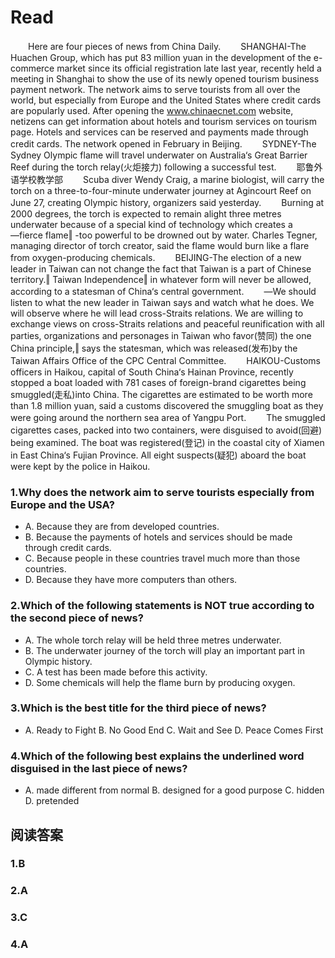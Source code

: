 # Read

　　Here are four pieces of news from China Daily.
　　SHANGHAI-The Huachen Group, which has put 83 million yuan in the development of the e-commerce market since its official registration late last year, recently held a meeting in Shanghai to show the use of its newly opened tourism business payment network. The network aims to serve tourists from all over the world, but especially from Europe and the United States where credit cards are popularly used. After opening the www.chinaecnet.com website, netizens can get information about hotels and tourism services on tourism page. Hotels and services can be reserved and payments made through credit cards. The network opened in February in Beijing.
　　SYDNEY-The Sydney Olympic flame will travel underwater on Australia‘s Great Barrier Reef during the torch relay(火炬接力) following a successful test.
　　耶鲁外语学校教学部
　　Scuba diver Wendy Craig, a marine biologist, will carry the torch on a three-to-four-minute underwater journey at Agincourt Reef on June 27, creating Olympic history, organizers said yesterday.
　　Burning at 2000 degrees, the torch is expected to remain alight three metres underwater because of a special kind of technology which creates a ―fierce flame‖ -too powerful to be drowned out by water. Charles Tegner, managing director of torch creator, said the flame would burn like a flare from oxygen-producing chemicals.
　　BEIJING-The election of a new leader in Taiwan can not change the fact that Taiwan is a part of Chinese territory.‖ Taiwan Independence‖ in whatever form will never be allowed, according to a statesman of China‘s central government.
　　―We should listen to what the new leader in Taiwan says and watch what he does. We will observe where he will lead cross-Straits relations. We are willing to exchange views on cross-Straits relations and peaceful reunification with all parties, organizations and personages in Taiwan who favor(赞同) the one China principle,‖ says the statesman, which was released(发布)by the Taiwan Affairs Office of the CPC Central Committee.
　　HAIKOU-Customs officers in Haikou, capital of South China‘s Hainan Province, recently stopped a boat loaded with 781 cases of foreign-brand cigarettes being smuggled(走私)into China. The cigarettes are estimated to be worth more than 1.8 million yuan, said a customs discovered the smuggling boat as they were going around the northern sea area of Yangpu Port.
　　The smuggled cigarettes cases, packed into two containers, were disguised to avoid(回避) being examined. The boat was registered(登记) in the coastal city of Xiamen in East China‘s Fujian Province. All eight suspects(疑犯) aboard the boat were kept by the police in Haikou.
### 1.Why does the network aim to serve tourists especially from Europe and the USA?
* A. Because they are from developed countries.
* B. Because the payments of hotels and services should be made through credit cards. 
* C. Because people in these countries travel much more than those countries. 
* D. Because they have more computers than others.
### 2.Which of the following statements is NOT true according to the second piece of news?
* A. The whole torch relay will be held three metres underwater.
* B. The underwater journey of the torch will play an important part in Olympic history. 
* C. A test has been made before this activity.
* D. Some chemicals will help the flame burn by producing oxygen.
### 3.Which is the best title for the third piece of news?
* A. Ready to Fight B. No Good End C. Wait and See D. Peace Comes First
### 4.Which of the following best explains the underlined word disguised in the last piece of news?
* A. made different from normal B. designed for a good purpose C. hidden D. pretended
## 阅读答案
### 1.B
### 2.A
### 3.C
### 4.A
